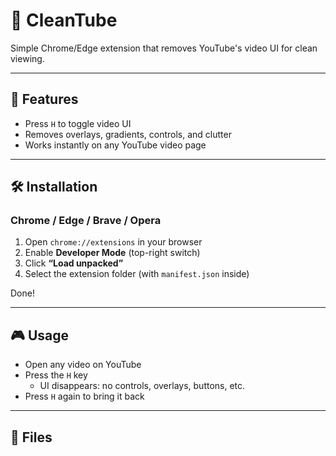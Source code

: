 # 🧼 CleanTube

Simple Chrome/Edge extension that removes YouTube's video UI for clean viewing.

---

## 🚀 Features

- Press `H` to toggle video UI
- Removes overlays, gradients, controls, and clutter
- Works instantly on any YouTube video page

---

## 🛠️ Installation

### Chrome / Edge / Brave / Opera

1. Open `chrome://extensions` in your browser
2. Enable **Developer Mode** (top-right switch)
3. Click **“Load unpacked”**
4. Select the extension folder (with `manifest.json` inside)

Done!

---

## 🎮 Usage

- Open any video on YouTube
- Press the `H` key
  - UI disappears: no controls, overlays, buttons, etc.
- Press `H` again to bring it back

---

## 📁 Files

